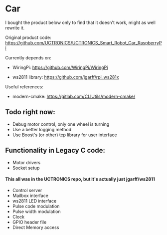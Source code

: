 # Car

I bought the product below only to find that it doesn't work, might as well rewrite it.

Original product code: https://github.com/UCTRONICS/UCTRONICS_Smart_Robot_Car_RaspberryPi

Currently depends on:

* WiringPi: https://github.com/WiringPi/WiringPi

* ws2811 library: https://github.com/jgarff/rpi_ws281x

Useful references:

* modern-cmake: https://gitlab.com/CLIUtils/modern-cmake/


Todo right now:
-----------------------------------
* Debug motor control, only one wheel is turning
* Use a better logging method
* Use Boost's (or other) tcp library for user interface 


Functionality in Legacy C code:
-----------------------------------
* Motor drivers
* Socket setup


#### This all was in the UCTRONICS repo, but it's actually just jgarff/ws2811
* Control server
* Mailbox interface
* ws2811 LED interface
* Pulse code modulation
* Pulse width modulation
* Clock
* GPIO header file
* Direct Memory access